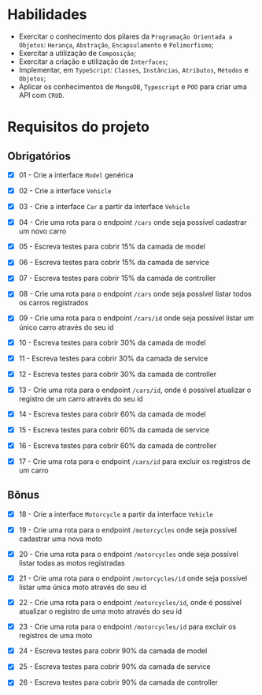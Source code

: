 # Habilidades

- Exercitar o conhecimento dos pilares da `Programação Orientada a Objetos`: `Herança`, `Abstração`, `Encapsulamento` e `Polimorfismo`;
- Exercitar a utilização de `Composição`;
- Exercitar a criação e utilização de `Interfaces`;
- Implementar, em `TypeScript`: `Classes`, `Instâncias`, `Atributos`, `Métodos` e `Objetos`;
- Aplicar os conhecimentos de `MongoDB`, `Typescript` e `POO` para criar uma API com `CRUD`.

# Requisitos do projeto

## Obrigatórios

- [x] 01 - Crie a interface `Model` genérica

- [x] 02 - Crie a interface `Vehicle`

- [x] 03 - Crie a interface `Car` a partir da interface `Vehicle`

- [x] 04 - Crie uma rota para o endpoint `/cars` onde seja possível cadastrar um novo carro

- [x] 05 - Escreva testes para cobrir 15% da camada de model

- [x] 06 - Escreva testes para cobrir 15% da camada de service

- [x] 07 - Escreva testes para cobrir 15% da camada de controller

- [x] 08 - Crie uma rota para o endpoint `/cars` onde seja possível listar todos os carros registrados

- [x] 09 - Crie uma rota para o endpoint `/cars/id` onde seja possível listar um único carro através do seu id

- [x] 10 - Escreva testes para cobrir 30% da camada de model

- [x] 11 - Escreva testes para cobrir 30% da camada de service

- [x] 12 - Escreva testes para cobrir 30% da camada de controller

- [x] 13 - Crie uma rota para o endpoint `/cars/id`, onde é possível atualizar o registro de um carro através do seu id

- [x] 14 - Escreva testes para cobrir 60% da camada de model

- [x] 15 - Escreva testes para cobrir 60% da camada de service

- [x] 16 - Escreva testes para cobrir 60% da camada de controller

- [x] 17 - Crie uma rota para o endpoint `/cars/id` para excluir os registros de um carro

## Bônus

- [x] 18 - Crie a interface `Motorcycle` a partir da interface `Vehicle`

- [x] 19 - Crie uma rota para o endpoint `/motorcycles` onde seja possível cadastrar uma nova moto

- [x] 20 - Crie uma rota para o endpoint `/motorcycles` onde seja possível listar todas as motos registradas

- [x] 21 - Crie uma rota para o endpoint `/motorcycles/id` onde seja possível listar uma única moto através do seu id

- [x] 22 - Crie uma rota para o endpoint `/motorcycles/id`, onde é possível atualizar o registro de uma moto através do seu id

- [x] 23 - Crie uma rota para o endpoint `/motorcycles/id` para excluir os registros de uma moto

- [x] 24 - Escreva testes para cobrir 90% da camada de model

- [x] 25 - Escreva testes para cobrir 90% da camada de service

- [x] 26 - Escreva testes para cobrir 90% da camada de controller
